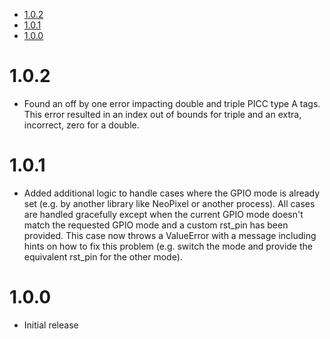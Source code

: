 <!-- MDTOC maxdepth:6 firsth1:1 numbering:0 flatten:0 bullets:1 updateOnSave:1 -->

- [1.0.2](#102)   
- [1.0.1](#101)   
- [1.0.0](#100)   

<!-- /MDTOC -->

# 1.0.2
* Found an off by one error impacting double and triple PICC type A tags. This error resulted in an index out of bounds for triple and an extra, incorrect, zero for a double.

# 1.0.1
* Added additional logic to handle cases where the GPIO mode is already set (e.g. by another library like NeoPixel or another process). All cases are handled gracefully except when the current GPIO mode doesn't match the requested GPIO mode and a custom rst_pin has been provided. This case now throws a ValueError with a message including hints on how to fix this problem (e.g. switch the mode and provide the equivalent rst_pin for the other mode).

# 1.0.0
* Initial release
